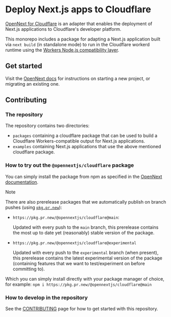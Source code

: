 # Deploy Next.js apps to Cloudflare

[OpenNext for Cloudflare](https://opennext.js.org/cloudflare) is an adapter that enables the deployment of Next.js applications to Cloudflare's developer platform.

This monorepo includes a package for adapting a Next.js application built via `next build` (in standalone mode) to run in the Cloudflare workerd runtime using the [Workers Node.js compatibility layer](https://developers.cloudflare.com/workers/runtime-apis/nodejs/).

## Get started

Visit the [OpenNext docs](https://opennext.js.org/cloudflare/get-started) for instructions on starting a new project, or migrating an existing one.

## Contributing

### The repository

The repository contains two directories:

- `packages` containing a cloudflare package that can be used to build a Cloudflare Workers-compatible output for Next.js applications.
- `examples` containing Next.js applications that use the above mentioned cloudflare package.

### How to try out the `@opennextjs/cloudflare` package

You can simply install the package from npm as specified in the [OpenNext documentation](https://opennext.js.org/cloudflare/get-started).

> [!note]
> There are also prerelease packages that we automatically publish on branch pushes (using [`pkg.pr.new`](https://github.com/stackblitz-labs/pkg.pr.new)):
>
> - `https://pkg.pr.new/@opennextjs/cloudflare@main`:
>
>   Updated with every push to the `main` branch, this prerelease contains the most up to date yet (reasonably) stable version of the package.
>
> - `https://pkg.pr.new/@opennextjs/cloudflare@experimental`
>
>   Updated with every push to the `experimental` branch (when present), this prerelease contains the latest experimental version of the package (containing features
>   that we want to test/experiment on before committing to).
>
> Which you can simply install directly with your package manager of choice, for example: `npm i https://pkg.pr.new/@opennextjs/cloudflare@main`

### How to develop in the repository

See the [CONTRIBUTING](./CONTRIBUTING.md) page for how to get started with this repository.
